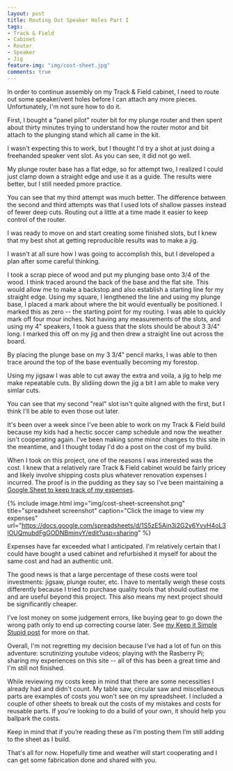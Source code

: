 ```yaml
---
layout: post
title: Routing Out Speaker Holes Part I
tags:
- Track & Field
- Cabinet
- Router
- Speaker
- Jig
feature-img: "img/cost-sheet.jpg"
comments: true
---
```

In order to continue assembly on my Track & Field cabinet, I need to route out some speaker/vent holes before I can attach any more pieces. Unfortunately, I'm not sure how to do it.

First, I bought a "panel pilot" router bit for my plunge router and then spent about thirty minutes trying to understand how the router motor and bit attach to the plunging stand which all came in the kit.

I wasn't expecting this to work, but I thought I'd try a shot at just doing a freehanded speaker vent slot. As you can see, it did not go well.

My plunge router base has a flat edge, so for attempt two, I realized I could just clamp down a straight edge and use it as a guide. The results were better, but I still needed pmore practice.

You can see that my third attempt was much better. The difference between the second and third attempts was that I used lots of shallow passes instead of fewer deep cuts. Routing out a little at a time made it easier to keep control of the router.

I was ready to move on and start creating some finished slots, but I knew that my best shot at getting reproducible results was to make a jig.

I wasn't at all sure how I was going to accomplish this, but I developed a plan after some careful thinking.

I took a scrap piece of wood and put my plunging base onto 3/4 of the wood. I think traced around the back of the base and the flat site. This would allow me to make a backstop and also establish a starting line for my straight edge. Using my square, I lengthened the line and using my plunge base, I placed a mark about where the bit would eventually be positioned. I marked this as zero -- the starting point for my routing. I was able to quickly mark off four mour inches. Not having any measurements of the slots, and using my 4" speakers, I took a guess that the slots should be about 3 3/4" long. I marked this off on my jig and then drew a straight line out across the board.

By placing the plunge base on my 3 3/4" pencil marks, I was able to then trace around the top of the base eventually becoming my forestop.

Using my jigsaw  I was able to cut away the extra and voila, a jig to help me make repeatable cuts. By slidiing down the jig a bit I am able to make very simlar cuts.

You can see that my second "real" slot isn't quite aligned with the first, but I think I'll be able to even those out later.




It's been over a week since I've been able to work on my Track & Field build because my kids had a hectic soccer camp schedule and now the weather isn't cooperating again. I've been making some minor changes to this site in the meantime, and I thought today I'd do a post on the cost of my build.

When I took on this project, one of the reasons I was interested was the cost. I knew that a relatively rare Track & Field cabinet would be fairly pricey and likely involve shipping costs plus whatever renovation expenses I incurred. The proof is in the pudding as they say so I've been maintaining a [Google Sheet to keep track of my expenses](https://docs.google.com/spreadsheets/d/1S5zE5Ain3i2G2y6YvyH4oL3lOUQmubdFgGODNBmjnvY/edit?usp=sharing).

{% include image.html
            img="img/cost-sheet-screenshot.png"
            title="spreadsheet screenshot"
            caption="Click the image to view my expenses"
            url="https://docs.google.com/spreadsheets/d/1S5zE5Ain3i2G2y6YvyH4oL3lOUQmubdFgGODNBmjnvY/edit?usp=sharing" %}

Expenses have far exceeded what I anticipated. I'm relatively certain that I could have bought a used cabinet and refurbished it myself for about the same cost and had an authentic unit.

The good news is that a large percentage of these costs were tool investments: jigsaw, plunge router, etc. I have to mentally weigh these costs differently because I tried to purchase quality tools that should outlast me and are useful beyond this project. This also means my next project should be significantly cheaper.

I’ve lost money on some judgement errors, like buying gear to go down the wrong path only to end up correcting course later. See [my Keep it Simple Stupid post](/2016/06/14/keep-it-simple.html) for more on that.

Overall, I'm not regretting my decision because I've had a lot of fun on this adventure: scrutinizing youtube videos; playing with the Rasberry Pi; sharing my experiences on this site -- all of this has been a great time and I'm still not finished.

While reviewing my costs keep in mind that there are some necessities I already had and didn't count. My table saw, circular saw and miscellaneous parts are examples of costs you won't see on my spreadsheet. I included a couple of other sheets to break out the costs of my mistakes and costs for reusable parts. If you're looking to do a build of your own, it should help you ballpark the costs.

Keep in mind that if you’re reading these as I’m posting them I’m still adding to the sheet as I build.

That's all for now. Hopefully time and weather will start cooperating and I can get some fabrication done and shared with you.